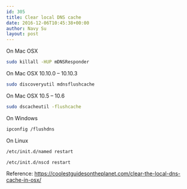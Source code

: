 ```yaml
---
id: 305
title: Clear local DNS cache
date: 2016-12-06T10:45:38+00:00
author: Navy Su
layout: post
---
```

On Mac OSX

```bash
sudo killall -HUP mDNSResponder
```

On Mac OSX 10.10.0 – 10.10.3
  


```bash
sudo discoveryutil mdnsflushcache
```

On Mac OSX 10.5 – 10.6
  


```bash
sudo dscacheutil -flushcache
```

On Windows
  


```bash
ipconfig /flushdns
```

On Linux
  


```bash
/etc/init.d/named restart

/etc/init.d/nscd restart
```

Reference: <a href="https://coolestguidesontheplanet.com/clear-the-local-dns-cache-in-osx/" target="_blank">https://coolestguidesontheplanet.com/clear-the-local-dns-cache-in-osx/</a>